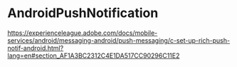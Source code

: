 # AndroidPushNotification
https://experienceleague.adobe.com/docs/mobile-services/android/messaging-android/push-messaging/c-set-up-rich-push-notif-android.html?lang=en#section_AF1A3BC2312C4E1DA517CC90296C11E2
